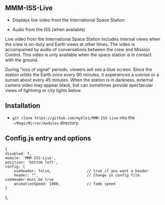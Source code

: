 ## MMM-ISS-Live

* Displays live video from the International Space Station

* Audio from the ISS (when available)

Live video from the International Space Station includes internal views when the crew is on-duty 
and Earth views at other times. The video is accompanied by audio of conversations between the
crew and Mission Control. This video is only available when the space station is in contact with the ground.

During "loss of signal" periods, viewers will see a blue screen. Since the station orbits the Earth once
every 90 minutes, it experiences a sunrise or a sunset about every 45 minutes. When the station is in 
darkness, external camera video may appear black, but can sometimes provide spectacular views of lightning
or city lights below.

## Installation

* `git clone https://github.com/mykle1/MMM-ISS-Live` into the `~/MagicMirror/modules` directory.

## Config.js entry and options

    {
    disabled: f,
    module: 'MMM-ISS-Live',
    position: 'bottom left',
    config: {
        useHeader: false,                // true if you want a header
        header: "",                      // Change in config file. useHeader must be true
        animationSpeed: 1000,            // fade speed
    }
},

